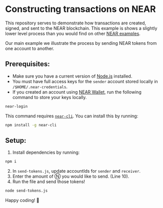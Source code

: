 Constructing transactions on NEAR
===

This repository serves to demonstrate how transactions are created, signed, and sent to the NEAR blockchain. This example is shows a slightly lower level process than you would find on other [NEAR examples](https://near.dev).

Our main example we illustrate the process by sending NEAR tokens from one account to another. 

## Prerequisites:

- Make sure you have a current version of [Node.js](https://nodejs.org/) installed.
- You must have full access keys for the `sender` account stored locally in `/$HOME/.near-credentials`.
- If you created an account using [NEAR Wallet](https://wallet.testnet.near.org/), run the following command to store your keys locally.
```bash
near-login
```

This command requires [`near-cli`](https://docs.near.org/docs/development/near-cli). You can install this by running:
```bash
npm install -g near-cli
```

## Setup:

1) Install dependencies by running:
```bash
npm i
```
2) In `send-tokens.js`, update accountIds for `sender` and `receiver`.
3) Enter the amount of Ⓝ you would like to send. (Line 10).
4) Run the file and send those tokens!
```bash
node send-tokens.js
```
Happy coding! 🚀 
